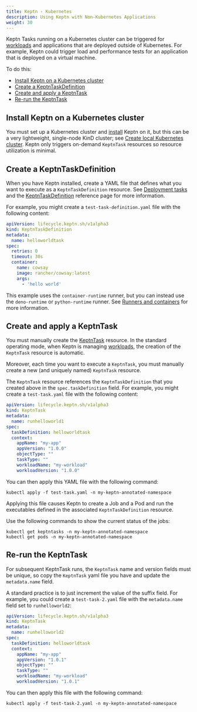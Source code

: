```yaml
---
title: Keptn - Kubernetes
description: Using Keptn with Non-Kubernetes Applications
weight: 30
---
```



Keptn Tasks running on a Kubernetes cluster
can be triggered for [workloads](https://kubernetes.io/docs/concepts/workloads/) and applications
that are deployed outside of Kubernetes.
For example, Keptn could trigger load and performance tests
for an application that is deployed on a virtual machine.

To do this:

- [Install Keptn on a Kubernetes cluster](#install-keptn-on-a-kubernetes-cluster)
- [Create a KeptnTaskDefinition](#create-a-keptntaskdefinition)
- [Create and apply a KeptnTask](#create-and-apply-a-keptntask)
- [Re-run the KeptnTask](#re-run-the-keptntask)

## Install Keptn on a Kubernetes cluster

You must set up a Kubernetes cluster and
[install](../installation/_index.md#basic-installation)
Keptn on it,
but this can be a very lightweight, single-node KinD cluster; see
[Create local Kubernetes cluster](../installation/k8s.md#create-local-kubernetes-cluster).
Keptn only triggers on-demand `KeptnTask` resources
so resource utilization is minimal.

## Create a KeptnTaskDefinition

When you have Keptn installed, create a
YAML file that defines what you want to execute
as a `KeptnTaskDefinition` resource.
See
[Deployment tasks](../guides/tasks.md)
and the
[KeptnTaskDefinition](../components/lifecycle-operator/crd-ref/taskdefinition.md)
reference page for more information.

For example, you might create a `test-task-definition.yaml` file
with the following content:

```yaml
apiVersion: lifecycle.keptn.sh/v1alpha3
kind: KeptnTaskDefinition
metadata:
  name: helloworldtask
spec:
  retries: 0
  timeout: 30s
  container:
    name: cowsay
    image: rancher/cowsay:latest
    args:
      - 'hello world'
```

This example uses the `container-runtime` runner,
but you can instead use the `deno-runtime` or `python-runtime` runner.
See
[Runners and containers](../guides/tasks.md#runners-and-containers)
for more information.

## Create and apply a KeptnTask

You must manually create the
[KeptnTask](../components/lifecycle-operator/crd-ref/task.md) resource.
In the standard operating mode, when Keptn is managing [workloads](https://kubernetes.io/docs/concepts/workloads/),
the creation of the `KeptnTask` resource is automatic.

Moreover, each time you want to execute a `KeptnTask`,
you must manually create a new (and uniquely named) `KeptnTask` resource.

The `KeptnTask` resource references the `KeptnTaskDefinition`
that you created above
in the `spec.taskDefinition` field.
For example, you might create a `test-task.yaml` file
with the following content:

```yaml
apiVersion: lifecycle.keptn.sh/v1alpha3
kind: KeptnTask
metadata:
  name: runhelloworld1
spec:
  taskDefinition: helloworldtask
  context:
    appName: "my-app"
    appVersion: "1.0.0"
    objectType: ""
    taskType: ""
    workloadName: "my-workload"
    workloadVersion: "1.0.0"
```

You can then apply this YAML file with the following command:

```shell
kubectl apply -f test-task.yaml -n my-keptn-annotated-namespace
```

Applying this file causes Keptn to create a Job and a Pod
and run the executables defined
in the associated `KeptnTaskDefinition` resource.

Use the following commands to show the current status of the jobs:

```shell
kubectl get keptntasks -n my-keptn-annotated-namespace
kubectl get pods -n my-keptn-annotated-namespace
```

## Re-run the KeptnTask

For subsequent KeptnTask runs,
the `KeptnTask` name and version fields must be unique,
so copy the `KeptnTask` yaml file you have and update the
`metadata.name` field.

A standard practice is to just increment the value of the suffix field.
For example, you could create a `test-task-2.yaml` file
with the `metadata.name` field set to `runhelloworld2`:

```yaml
apiVersion: lifecycle.keptn.sh/v1alpha3
kind: KeptnTask
metadata:
  name: runhelloworld2
spec:
  taskDefinition: helloworldtask
  context:
    appName: "my-app"
    appVersion: "1.0.1"
    objectType: ""
    taskType: ""
    workloadName: "my-workload"
    workloadVersion: "1.0.1"
```

You can then apply this file with the following command:

```shell
kubectl apply -f test-task-2.yaml -n my-keptn-annotated-namespace
```
